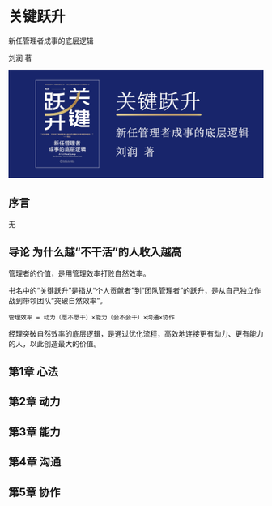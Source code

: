 # 关键跃升

新任管理者成事的底层逻辑

刘润 著

![封面](contents/wx-cover.png)

## 序言

无

## 导论 为什么越“不干活”的人收入越高

管理者的价值，是用管理效率打败自然效率。

书名中的“关键跃升”是指从“个人贡献者”到“团队管理者”的跃升，是从自己独立作战到带领团队“突破自然效率”。

```
管理效率 = 动力（愿不愿干）×能力（会不会干）×沟通×协作
```

经理突破自然效率的底层逻辑，是通过优化流程，高效地连接更有动力、更有能力的人，以此创造最大的价值。

## 第1章 心法

## 第2章 动力

## 第3章 能力

## 第4章 沟通

## 第5章 协作
